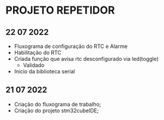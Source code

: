 # PROJETO REPETIDOR 

## 22 07 2022
- Fluxograma de configuração do RTC e Alarme 
- Habilitação do RTC
- Criada função que avisa rtc desconfigurado via led(toggle)
    - Validado
- Inicio da biblioteca serial

## 21 07 2022
- Criação do fluxograma de trabalho;
- Criação do projeto stm32cubeIDE;